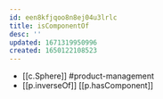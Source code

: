 ```yaml
---
id: een8kfjqoo8n8ej04u3lrlc
title: isComponentOf
desc: ''
updated: 1671319950996
created: 1650122108523
---
```


- [[c.Sphere]] #product-management
- [[p.inverseOf]] [[p.hasComponent]]
